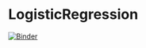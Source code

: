 # LogisticRegression

[![Binder](https://mybinder.org/badge.svg)](https://mybinder.org/v2/gh/soley02/master?filepath=index.ipynb)
